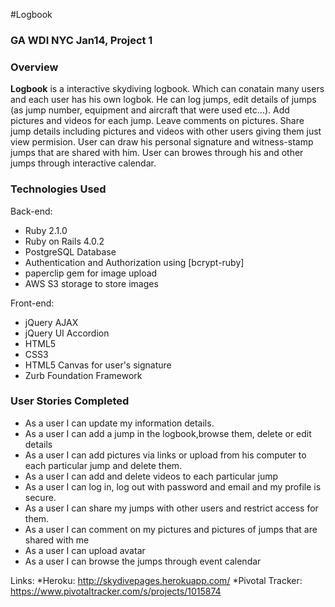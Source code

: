 #Logbook

### GA WDI NYC Jan14, Project 1
### Overview

**Logbook** is a interactive skydiving logbook. Which can conatain many users and each user has his own logbok. He can log jumps, edit details of jumps (as jump number, equipment and aircraft that were used etc...). Add pictures and videos for each jump. Leave comments on pictures. Share jump details including pictures and videos with other users giving them just view permision. User can draw his personal signature and witness-stamp jumps that are shared with him. User can browes through his and other jumps through interactive calendar.

### Technologies Used
Back-end:

* Ruby 2.1.0
* Ruby on Rails 4.0.2
* PostgreSQL Database
* Authentication and Authorization using [bcrypt-ruby]
* paperclip gem for image upload
* AWS S3 storage to store images

Front-end:
* jQuery AJAX
* jQuery UI Accordion
* HTML5
* CSS3
* HTML5 Canvas for user's signature
* Zurb Foundation Framework

### User Stories Completed

* As a user I can update my information details.
* As a user I can add a jump in the logbook,browse them, delete or edit details
* As a user I can add pictures via links or upload from his computer to each particular jump and delete them.
* As a user I can add and delete videos to each particular jump
* As a user I can log in, log out with password and email and my profile is secure.
* As a user I can share my jumps with other users and restrict access for them.
* As a user I can comment on my pictures and pictures of jumps that are shared with me
* As a user I can upload avatar
* As a user I can browse the jumps through event calendar

Links:
*Heroku: http://skydivepages.herokuapp.com/
*Pivotal Tracker: https://www.pivotaltracker.com/s/projects/1015874